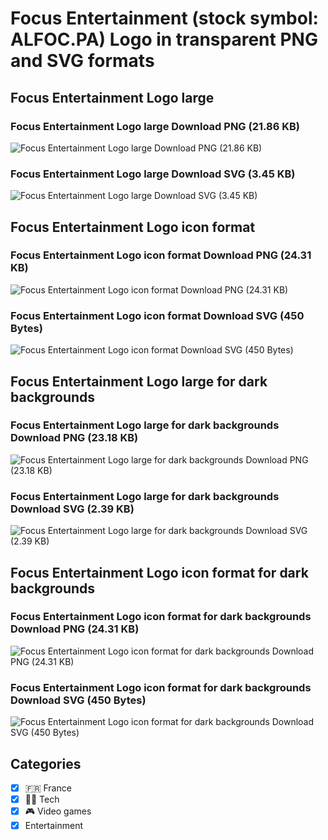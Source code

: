 # Focus Entertainment (stock symbol: ALFOC.PA) Logo in transparent PNG and SVG formats

## Focus Entertainment Logo large

### Focus Entertainment Logo large Download PNG (21.86 KB)

![Focus Entertainment Logo large Download PNG (21.86 KB)](/img/orig/ALFOC.PA_BIG-a988ae2a.png)

### Focus Entertainment Logo large Download SVG (3.45 KB)

![Focus Entertainment Logo large Download SVG (3.45 KB)](/img/orig/ALFOC.PA_BIG-702d7a13.svg)

## Focus Entertainment Logo icon format

### Focus Entertainment Logo icon format Download PNG (24.31 KB)

![Focus Entertainment Logo icon format Download PNG (24.31 KB)](/img/orig/ALFOC.PA-c7586c8b.png)

### Focus Entertainment Logo icon format Download SVG (450 Bytes)

![Focus Entertainment Logo icon format Download SVG (450 Bytes)](/img/orig/ALFOC.PA-7ed1fdeb.svg)

## Focus Entertainment Logo large for dark backgrounds

### Focus Entertainment Logo large for dark backgrounds Download PNG (23.18 KB)

![Focus Entertainment Logo large for dark backgrounds Download PNG (23.18 KB)](/img/orig/ALFOC.PA_BIG.D-25fc4643.png)

### Focus Entertainment Logo large for dark backgrounds Download SVG (2.39 KB)

![Focus Entertainment Logo large for dark backgrounds Download SVG (2.39 KB)](/img/orig/ALFOC.PA_BIG.D-70577449.svg)

## Focus Entertainment Logo icon format for dark backgrounds

### Focus Entertainment Logo icon format for dark backgrounds Download PNG (24.31 KB)

![Focus Entertainment Logo icon format for dark backgrounds Download PNG (24.31 KB)](/img/orig/ALFOC.PA.D-6f4ad969.png)

### Focus Entertainment Logo icon format for dark backgrounds Download SVG (450 Bytes)

![Focus Entertainment Logo icon format for dark backgrounds Download SVG (450 Bytes)](/img/orig/ALFOC.PA.D-b01d6ceb.svg)



## Categories
- [x] 🇫🇷 France
- [x] 👩‍💻 Tech
- [x] 🎮 Video games
- [x] Entertainment
